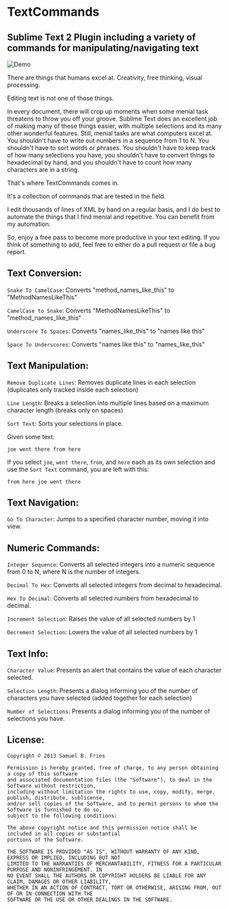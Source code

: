 TextCommands
============

Sublime Text 2 Plugin including a variety of commands for manipulating/navigating text
--------------------------------------------------------------------------------------


![Demo](https://raw.github.com/chaosphere2112/TextCommands/screenshots/demo.gif)



There are things that humans excel at. Creativity, free thinking, visual processing.

Editing text is not one of those things.

In every document, there will crop up moments when some menial task threatens to throw you off your groove.
Sublime Text does an excellent job of making many of these things easier, with multiple selections and its many other
wonderful features. Still, menial tasks are what computers excel at. You shouldn't have to write out numbers in a sequence
from 1 to N. You shouldn't have to sort words or phrases.  You shouldn't have to keep track of how many selections you have,
you shouldn't have to convert things to hexadecimal by hand, and you shouldn't have to count how many characters are in a 
string.

That's where TextCommands comes in.

It's a collection of commands that are tested in the field.

I edit thousands of lines of XML by hand on a regular basis, and I do best to automate the things that I find menial and repetitive.
You can benefit from my automation.

So, enjoy a free pass to become more productive in your text editing. If you think of something to add, feel free to 
either do a pull request or file a bug report.


Text Conversion:
----------------

`Snake To CamelCase`: Converts "method\_names\_like_this" to "MethodNamesLikeThis"

`CamelCase to Snake`: Converts "MethodNamesLikeThis" to "method\_names\_like_this"

`Underscore To Spaces`: Converts "names\_like\_this" to "names like this"

`Space To Underscores`: Converts "names like this" to "names\_like\_this"


Text Manipulation:
------------------

`Remove Duplicate Lines`: Removes duplicate lines in each selection (duplicates only tracked inside each selection)

`Line Length`: Breaks a selection into multiple lines based on a maximum character length (breaks only on spaces)

`Sort Text`: Sorts your selections in place.

Given some text:

    joe went there from here

If you select `joe`, `went there`, `from`, and `here` each as its own selection and use the `Sort Text` command, you are left with this:

    from here joe went there

Text Navigation:
----------------

`Go To Character`: Jumps to a specified character number, moving it into view.

Numeric Commands:
-----------------

`Integer Sequence`: Converts all selected integers into a numeric sequence from 0 to N, where N is the number of integers.

`Decimal To Hex`: Converts all selected integers from decimal to hexadecimal.

`Hex To Decimal`: Converts all selected numbers from hexadecimal to decimal.

`Increment Selection`: Raises the value of all selected numbers by 1

`Decrement Selection`: Lowers the value of all selected numbers by 1


Text Info:
----------

`Character Value`: Presents an alert that contains the value of each character selected.

`Selection Length`: Presents a dialog informing you of the number of characters you have selected (added together for each selection)

`Number of Selections`: Presents a dialog informing you of the number of selections you have.


License:
--------

    Copyright © 2013 Samuel B. Fries

    Permission is hereby granted, free of charge, to any person obtaining a copy of this software 
    and associated documentation files (the "Software"), to deal in the Software without restriction, 
    including without limitation the rights to use, copy, modify, merge, publish, distribute, sublicense, 
    and/or sell copies of the Software, and to permit persons to whom the Software is furnished to do so, 
    subject to the following conditions:

    The above copyright notice and this permission notice shall be included in all copies or substantial 
    portions of the Software.

    THE SOFTWARE IS PROVIDED "AS IS", WITHOUT WARRANTY OF ANY KIND, EXPRESS OR IMPLIED, INCLUDING BUT NOT 
    LIMITED TO THE WARRANTIES OF MERCHANTABILITY, FITNESS FOR A PARTICULAR PURPOSE AND NONINFRINGEMENT. IN 
    NO EVENT SHALL THE AUTHORS OR COPYRIGHT HOLDERS BE LIABLE FOR ANY CLAIM, DAMAGES OR OTHER LIABILITY, 
    WHETHER IN AN ACTION OF CONTRACT, TORT OR OTHERWISE, ARISING FROM, OUT OF OR IN CONNECTION WITH THE 
    SOFTWARE OR THE USE OR OTHER DEALINGS IN THE SOFTWARE.
